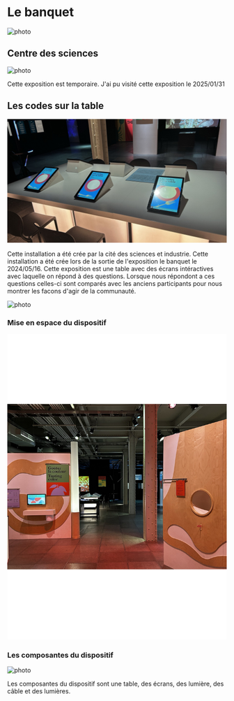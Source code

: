 # Le banquet

![photo]()

## Centre des sciences

![photo]()

Cette exposition est temporaire.
J'ai pu visité cette exposition le 2025/01/31

## Les codes sur la table

![photo](../centre_des_sciences/medias/table_dessus.jpg)

Cette installation a été crée par la cité des sciences et industrie.
Cette installation a été crée lors de la sortie de l'exposition le banquet le 2024/05/16.
Cette exposition est une table avec des écrans intéractives avec laquelle on répond à des questions. 
Lorsque nous répondont a ces questions celles-ci sont comparés avec les anciens participants pour nous montrer les facons d'agir de la communauté.

![photo]()

### Mise en espace du dispositif

![photo](../centre_des_sciences/medias/banquet.jpg)


### Les composantes du dispositif

![photo]()

Les composantes du dispositif sont une table, des écrans, des lumière, des câble et des lumières.

